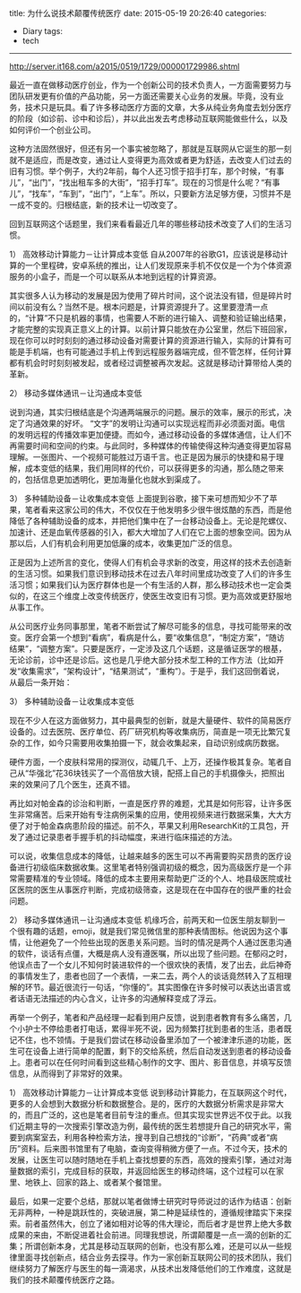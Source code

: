 title: 为什么说技术颠覆传统医疗
date: 2015-05-19 20:26:40
categories:
- Diary
tags:
- tech
---
http://server.it168.com/a2015/0519/1729/000001729986.shtml

最近一直在做移动医疗创业，作为一个创新公司的技术负责人，一方面需要努力与团队研发更有价值的产品功能，另一方面还需要关心业务的发展。毕竟，没有业务，技术只是玩具。看了许多移动医疗方面的文章，大多从纯业务角度去划分医疗的阶段（如诊前、诊中和诊后），并以此出发去考虑移动互联网能做些什么，以及如何评价一个创业公司。

这种方法固然很好，但还有另一个事实被忽略了，那就是互联网从它诞生的那一刻就不是适应，而是改变，通过让人变得更为高效或者更为舒适，去改变人们过去的旧有习惯。举个例子，大约2年前，每个人还习惯于招手打车，那个时候，“有事儿”，“出门”，“找出租车多的大街”，“招手打车”。现在的习惯是什么呢？“有事儿”，“找车”，“车到”，“出门”，“上车”。所以，只要新方法足够方便，习惯并不是一成不变的。归根结底，新的技术让一切改变了。

回到互联网这个话题里，我们来看看最近几年的哪些移动技术改变了人们的生活习惯。 

1）	高效移动计算能力－让计算成本变低
自从2007年的谷歌G1，应该说是移动计算的一个里程碑，安卓系统的推出，让人们发现原来手机不仅仅是一个为个体资源服务的小盒子，而是一个可以联系从本地到远程的计算资源。

其实很多人认为移动的发展是因为使用了碎片时间，这个说法没有错，但是碎片时间以前没有么？当然不是。根本问题是，计算资源提升了。这里要澄清一点的，“计算”不只是机器的事情，也需要人不断的进行输入、调整和验证输出结果，才能完整的实现真正意义上的计算。以前计算只能放在办公室里，然后下班回家，现在你可以时时刻刻的通过移动设备对需要计算的资源进行输入，实际的计算有可能是手机端，也有可能通过手机上传到远程服务器端完成，但不管怎样，任何计算都有机会时时刻刻被发起，或者经过调整被再次发起。这就是移动计算带给人类的革新。

2）	移动多媒体通讯－让沟通成本变低

说到沟通，其实归根结底是个沟通两端展示的问题。展示的效率，展示的形式，决定了沟通效果的好坏。 “文字”的发明让沟通可以实现远程而非必须面对面。电信的发明远程的传播效率更加便捷。而如今，通过移动设备的多媒体通信，让人们不再需要时间和空间的约束。与此同时，多种媒体的传输使得这种沟通变得更加容易理解。一张图片、一个视频可能胜过万语千言。也正是因为展示的快捷和易于理解，成本变低的结果，我们用同样的代价，可以获得更多的沟通，那么随之带来的，包括信息更加透明化，更加海量化也就水到渠成了。

3）	多种辅助设备－让收集成本变低
上面提到谷歌，接下来可想而知少不了苹果，笔者看来这家公司的伟大，不仅仅在于他发明多少很牛很炫酷的东西，而是他降低了各种辅助设备的成本，并把他们集中在了一台移动设备上。无论是陀螺仪、加速计、还是血氧传感器的引入，都大大增加了人们在它上面的想象空间。因为从那以后，人们有机会利用更加低廉的成本，收集更加广泛的信息。

正是因为上述所言的变化，使得人们有机会寻求新的改变，用这样的技术去创造新的生活习惯。如果我们意识到移动技术在过去八年时间里成功改变了人们的许多生活习惯；如果我们认为医疗群体也是一个有生活的人群，那么移动技术也一定会类似的，在这三个维度上改变传统医疗，使医生改变旧有习惯。更为高效或更舒服地从事工作。

从公司医疗业务同事那里，笔者不断尝试了解尽可能多的信息，寻找可能带来的改变。医疗会第一个想到“看病”，看病是什么，要“收集信息”，“制定方案”，“随访结果”，“调整方案”。只要是医疗，一定涉及这几个话题，这是循证医学的根基，无论诊前，诊中还是诊后。这也是几乎绝大部分技术型工种的工作方法（比如开发“收集需求”，“架构设计”，“结果测试”，“重构”）。于是乎，我们这回倒着说，从最后一条开始：

3）	多种辅助设备－让收集成本变低

现在不少人在这方面做努力，其中最典型的创新，就是大量硬件、软件的简易医疗设备的。过去医院、医疗单位、药厂研究机构等收集病历，简直是一项无比繁冗复杂的工作，如今只需要用收集拍摄一下，就会收集起来，自动识别成病历数据。

硬件方面，一个皮肤科常用的探测仪，动辄几千、上万，还操作极其复杂。笔者自己从“华强北”花36块钱买了一个高倍放大镜，配搭上自己的手机摄像头，把照出来的效果问了几个医生，还真不错。

再比如对帕金森的诊治和判断，一直是医疗界的难题，尤其是如何形容，让许多医生非常痛苦。后来开始有专注病例采集的应用，使用视频来进行数据采集，大大方便了对于帕金森病患阶段的描述。前不久，苹果又利用ResearchKit的工具包，开发了通过记录患者手握手机的抖动幅度，来进行临床描述的方法。

可以说，收集信息成本的降低，让越来越多的医生可以不再需要购买昂贵的医疗设备进行初级临床数据收集。这里笔者特别强调初级的概念，因为高级医疗是一个非常需要精准的专业领域。降低的成本主要用来帮助更广泛的个人、地县级医院或社区医院的医生从事医疗判断，完成初级筛查，这是现在在中国存在的很严重的社会问题。

2）	移动多媒体通讯－让沟通成本变低
机缘巧合，前两天和一位医生朋友聊到一个很有趣的话题，emoji，就是我们常见微信里的那种表情图标。他说因为这个事情，让他避免了一个险些出现的医患关系问题。当时的情况是两个人通过医患沟通的软件，谈话有点僵，大概是病人没有遵医嘱，所以出现了些问题。在郁闷之时，他误点击了一个女儿不知何时装进软件的一个很欢快的表情，发了出去，此后神奇的事情发生了，患者也回了一个表情，一来二去，两个人的谈话竟然转入了互相理解的环节。最近很流行一句话，“你懂的”。其实图像在许多时候可以表达出语言或者话语无法描述的内心含义，让许多的沟通解释变成了浮云。

再举一个例子，笔者和产品经理一起看到用户反馈，说到患者教育有多么痛苦，几个小护士不停给患者打电话，累得半死不说，因为频繁打扰到患者的生活，患者既记不住，也不领情。于是我们尝试在移动设备里添加了一个被津津乐道的功能，医生可在设备上进行简单的配置，剩下的交给系统，然后自动发送到患者的移动设备上。患者可以在任何时间看到这些精心制作的文字、图片、影音信息，并填写反馈信息，从而得到了非常好的效果。

1）	高效移动计算能力－让计算成本变低
说到移动计算能力，在互联网这个时代，更多的人会想到大数据分析和数据整合。是的，医疗的大数据分析需求是非常大的，而且广泛的，这也是笔者目前专注的重点。但其实现实世界远不仅于此。以我们近期主导的一次搜索引擎改造为例，最传统的医生若想提升自己的研究水平，需要到病案室去，利用各种检索方法，搜寻到自己想找的“诊断”，“药典”或者“病历”资料。后来图书馆里有了电脑，查询变得稍微方便了一点。不过今天，技术的发展，让医生可以随时随地在手机上查找想要的东西，高效的搜索引擎，通过对海量数据的索引，完成目标的获取，并返回给医生的移动终端，这个过程可以在家里、地铁上、回家的路上、或者某个餐馆里。

最后，如果一定要个总结，那就以笔者做博士研究时导师说过的话作为结语：创新无非两种，一种是跳跃性的，突破进展，第二种是延续性的，遵循规律踏实下来探索。前者虽然伟大，创立了诸如相对论等的伟大理论，而后者才是世界上绝大多数成果的来由，不断促进着社会前进。同理我想说，所谓颠覆是一点一滴的创新的汇集；所谓创新本身，尤其是移动互联网的创新，也没有那么难，还是可以从一些规律里面寻找创新点，结合业务去探寻。作为一家创新互联网公司的技术团队，我们继续努力了解医疗与医生的每一滴渴求，从技术出发降低他们的工作难度，这就是我们的技术颠覆传统医疗之路。
